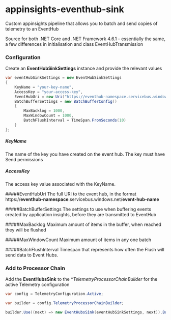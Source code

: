 # appinsights-eventhub-sink
Custom appinsights pipeline that allows you to batch and send copies of telemetry to an EventHub

Source for both .NET Core and .NET Framework 4.6.1 - essentially the same, a few differences in initialisation and class EventHubTransmission

### Configuration

Create an **EventHubSinkSettings** instance and provide the relevant values

```csharp
var eventHubSinkSettings = new EventHubSinkSettings
{
    KeyName = "your-key-name",
    AccessKey = "your-access-key",                
    EventHubUri = new Uri("https://eventhub-namespace.servicebus.windows.net/event-hub-name"),
    BatchBufferSettings = new BatchBufferConfig()
    {
        MaxBacklog = 1000,
        MaxWindowCount = 1000,
        BatchFlushInterval = TimeSpan.FromSeconds(10)
    }                
};
```
##### KeyName
The name of the key you have created on the event hub. The key must have Send permissions

##### AccessKey
The access key value associated with the KeyName.

#####EventHubUri
The full URI to the event hub, in the format https://**eventhub-namespace**.servicebus.windows.net/**event-hub-name**

#####BatchBufferSettings
The settings to use when buffering events created by application insights, before they are transmitted to EventHub

#####MaxBacklog
Maximum amount of items in the buffer, when reached they will be flushed

#####MaxWindowCount
Maximum amount of items in any one batch

#####BatchFlushInterval
Timespan that represents how often the Flush will send data to Event Hubs.

### Add to Processor Chain

Add the **EventHubsSink** to the **TelemetryProcessorChainBuilder* for the active Telemetry configuration

```csharp
var config = TelemetryConfiguration.Active;

var builder = config.TelemetryProcessorChainBuilder;

builder.Use((next) => new EventHubsSink(eventHubSinkSettings, next)).Build();
```
